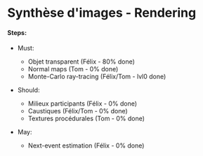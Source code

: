 # Synthèse d'images - Rendering

#### Steps:
* Must:
    * Objet transparent (Félix - 80% done)
    * Normal maps (Tom - 0% done)
    * Monte-Carlo ray-tracing (Félix/Tom - lvl0 done)

* Should:
    * Milieux participants (Félix - 0% done)
    * Caustiques (Félix/Tom - 0% done)
    * Textures procédurales (Tom - 0% done)

* May:
    * Next-event estimation (Félix - 0% done)
